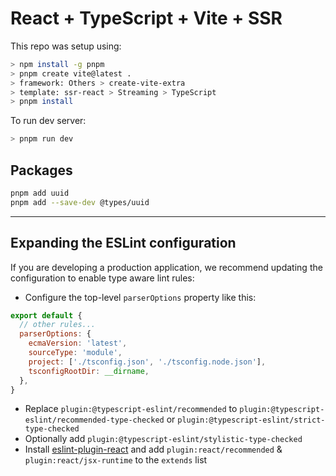 # React + TypeScript + Vite + SSR

This repo was setup using:
```sh
> npm install -g pnpm  
> pnpm create vite@latest .  
> framework: Others > create-vite-extra
> template: ssr-react > Streaming > TypeScript
> pnpm install  
```
To run dev server: 
```sh
> pnpm run dev
```

## Packages

```sh
pnpm add uuid
pnpm add --save-dev @types/uuid
```


---

## Expanding the ESLint configuration

If you are developing a production application, we recommend updating the configuration to enable type aware lint rules:

- Configure the top-level `parserOptions` property like this:

```js
export default {
  // other rules...
  parserOptions: {
    ecmaVersion: 'latest',
    sourceType: 'module',
    project: ['./tsconfig.json', './tsconfig.node.json'],
    tsconfigRootDir: __dirname,
  },
}
```

- Replace `plugin:@typescript-eslint/recommended` to `plugin:@typescript-eslint/recommended-type-checked` or `plugin:@typescript-eslint/strict-type-checked`
- Optionally add `plugin:@typescript-eslint/stylistic-type-checked`
- Install [eslint-plugin-react](https://github.com/jsx-eslint/eslint-plugin-react) and add `plugin:react/recommended` & `plugin:react/jsx-runtime` to the `extends` list
